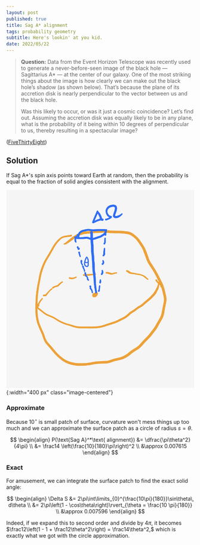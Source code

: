 ```yaml
---
layout: post
published: true
title: Sag A* alignment
tags: probability geometry
subtitle: Here's lookin' at you kid.
date: 2022/05/22
---
```


>**Question:** Data from the Event Horizon Telescope was recently used to generate a never-before-seen image of the black hole — Sagittarius A* — at the center of our galaxy. One of the most striking things about the image is how clearly we can make out the black hole’s shadow (as shown below). That’s because the plane of its accretion disk is nearly perpendicular to the vector between us and the black hole.
>
>Was this likely to occur, or was it just a cosmic coincidence? Let’s find out. Assuming the accretion disk was equally likely to be in any plane, what is the probability of it being within 10 degrees of perpendicular to us, thereby resulting in a spectacular image?

<!--more-->

([FiveThirtyEight](https://fivethirtyeight.com/features/can-you-spot-the-black-hole/))

## Solution

If Sag A*'s spin axis points toward Earth at random, then the probability is equal to the fraction of solid angles consistent with the alignment.

![](/img/2022-05-23-random-black-hole.png){:width="400 px" class="image-centered"}

### Approximate

Because $10^\circ$ is small patch of surface, curvature won't mess things up too much and we can approximate the surface patch as a circle of radius $s = \theta.$

$$
  \begin{align}
    P(\text{Sag A}^*\text{ alignment}) &= \dfrac{\pi\theta^2}{4\pi} \\
    &= \frac14 \left(\frac{10}{180}\pi\right)^2 \\
    &\approx 0.007615
  \end{align}
$$

### Exact

For amusement, we can integrate the surface patch to find the exact solid angle:

$$
  \begin{align}
    \Delta S &= 2\pi\int\limits_{0}^{\frac{10\pi}{180}}\sin\theta\, d\theta \\
    &= 2\pi\left(1 - \cos\theta\right)\rvert_{\theta = \frac{10 \pi}{180}} \\
    &\approx 0.007596
  \end{align}
$$

Indeed, if we expand this to second order and divide by $4\pi,$ it becomes $\frac12\left(1 - 1 + \frac12\theta^2\right) = \frac14\theta^2,$ which is exactly what we got with the circle approximation.



<br>
